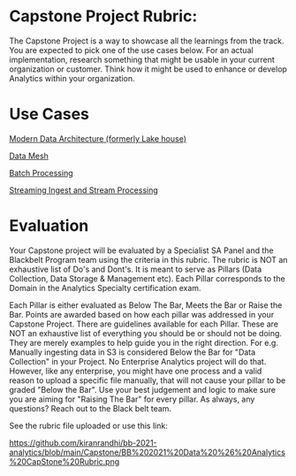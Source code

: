 # Capstone Project Rubric:

The Capstone Project is a way to showcase all the learnings from the track. 
You are expected to pick one of the use cases below.
For an actual implementation, research something that might be usable in your current organization or customer.
Think how it might be used to enhance or develop Analytics within your organization.

# Use Cases

[Modern Data Architecture (formerly Lake house)](https://github.com/kiranrandhi/bb-2021-analytics/blob/main/Capstone/use-case-modern-data-architecture.md)

[Data Mesh](https://github.com/kiranrandhi/bb-2021-analytics/blob/main/Capstone/use-case-data-mesh.md)

[Batch Processing](https://github.com/kiranrandhi/bb-2021-analytics/blob/main/Capstone/use-case-batch-processing.md)

[Streaming Ingest and Stream Processing](https://github.com/kiranrandhi/bb-2021-analytics/blob/main/Capstone/use-case-streaming-ingest-stream-processing.md)


# Evaluation

Your Capstone project will be evaluated by a Specialist SA Panel and the Blackbelt Program team using the criteria in this rubric.
The rubric is NOT an exhaustive list of Do's and Dont's.
It is meant to serve as Pillars (Data Collection, Data Storage & Management etc).
Each Pillar corresponds to the Domain in the Analytics Specialty certification exam.

Each Pillar is either evaluated as Below The Bar, Meets the Bar or Raise the Bar.
Points are awarded based on how each pillar was addressed in your Capstone Project.
There are guidelines available for each Pillar. These are NOT an exhaustive list of everything you should be or should not be doing. They are merely examples to help guide you in the right direction.
For e.g. 
Manually ingesting data in S3 is considered Below the Bar for "Data Collection" in your Project.
No Enterprise Analytics project will do that.
However, like any enterprise, you might have one process and a valid reason to upload a specific file manually, that will not cause your pillar to be graded "Below the Bar".
Use your best judgement and logic to make sure you are aiming for "Raising The Bar" for every pillar.
As always, any questions? Reach out to the Black belt team.

See the rubric file uploaded or use this link:

https://github.com/kiranrandhi/bb-2021-analytics/blob/main/Capstone/BB%202021%20Data%20%26%20Analytics%20CapStone%20Rubric.png
